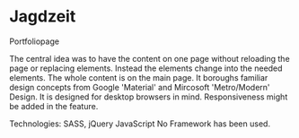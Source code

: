 # Jagdzeit


Portfoliopage

The central idea was to have the content on one page without reloading the page or replacing elements. Instead the elements change into the needed elements. The whole content is on the main page. It boroughs familiar design concepts from Google 'Material' and Mircosoft 'Metro/Modern' Design.
It is designed for desktop browsers in mind. Responsiveness might be added in the feature.

Technologies: SASS, jQuery JavaScript
No Framework has been used. 

